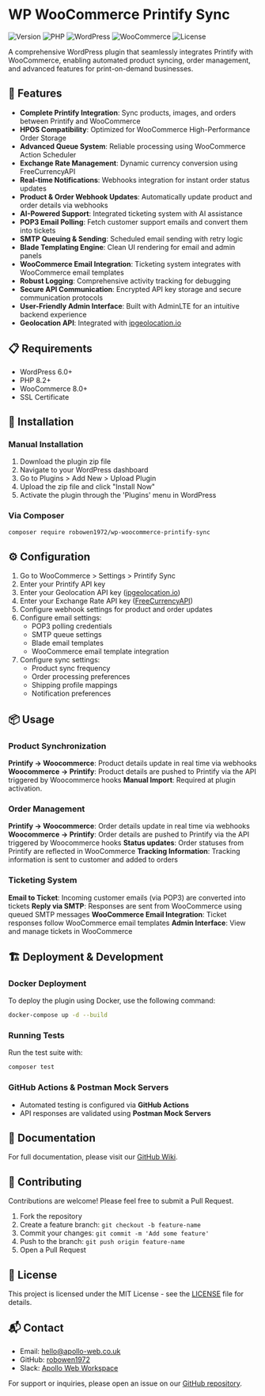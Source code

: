 # WP WooCommerce Printify Sync

![Version](https://img.shields.io/badge/version-1.0.1-blue)
![PHP](https://img.shields.io/badge/PHP-8.2%2B-purple)
![WordPress](https://img.shields.io/badge/WordPress-6.0%2B-green)
![WooCommerce](https://img.shields.io/badge/WooCommerce-8.0%2B-green)
![License](https://img.shields.io/badge/license-MIT-orange)

A comprehensive WordPress plugin that seamlessly integrates Printify with WooCommerce, enabling automated product syncing, order management, and advanced features for print-on-demand businesses.

## 🚀 Features

- **Complete Printify Integration**: Sync products, images, and orders between Printify and WooCommerce
- **HPOS Compatibility**: Optimized for WooCommerce High-Performance Order Storage
- **Advanced Queue System**: Reliable processing using WooCommerce Action Scheduler
- **Exchange Rate Management**: Dynamic currency conversion using FreeCurrencyAPI
- **Real-time Notifications**: Webhooks integration for instant order status updates
- **Product & Order Webhook Updates**: Automatically update product and order details via webhooks
- **AI-Powered Support**: Integrated ticketing system with AI assistance
- **POP3 Email Polling**: Fetch customer support emails and convert them into tickets
- **SMTP Queuing & Sending**: Scheduled email sending with retry logic
- **Blade Templating Engine**: Clean UI rendering for email and admin panels
- **WooCommerce Email Integration**: Ticketing system integrates with WooCommerce email templates
- **Robust Logging**: Comprehensive activity tracking for debugging
- **Secure API Communication**: Encrypted API key storage and secure communication protocols
- **User-Friendly Admin Interface**: Built with AdminLTE for an intuitive backend experience
- **Geolocation API**: Integrated with [ipgeolocation.io](https://ipgeolocation.io/)

## 📋 Requirements

- WordPress 6.0+
- PHP 8.2+
- WooCommerce 8.0+
- SSL Certificate

## 🔧 Installation

### Manual Installation

1. Download the plugin zip file
2. Navigate to your WordPress dashboard
3. Go to Plugins > Add New > Upload Plugin
4. Upload the zip file and click "Install Now"
5. Activate the plugin through the 'Plugins' menu in WordPress

### Via Composer

```bash
composer require robowen1972/wp-woocommerce-printify-sync
```

## ⚙️ Configuration

1. Go to WooCommerce > Settings > Printify Sync
2. Enter your Printify API key
3. Enter your Geolocation API key ([ipgeolocation.io](https://ipgeolocation.io/))
4. Enter your Exchange Rate API key ([FreeCurrencyAPI](https://freecurrencyapi.com/))
5. Configure webhook settings for product and order updates
6. Configure email settings:
   - POP3 polling credentials
   - SMTP queue settings
   - Blade email templates
   - WooCommerce email template integration
7. Configure sync settings:
   - Product sync frequency
   - Order processing preferences
   - Shipping profile mappings
   - Notification preferences

## 📦 Usage

### Product Synchronization

**Printify -> Woocommerce**: Product details update in real time via webhooks
**Woocommerce -> Printify**: Product details are pushed to Printify via the API triggered by Woocommerce hooks
**Manual Import**: Required at plugin activation.

### Order Management

**Printify -> Woocommerce**: Order details update in real time via webhooks
**Woocommerce -> Printify**: Order details are pushed to Printify via the API triggered by Woocommerce hooks
**Status updates**: Order statuses from Printify are reflected in WooCommerce
**Tracking Information**: Tracking information is sent to customer and added to orders

### Ticketing System

**Email to Ticket**: Incoming customer emails (via POP3) are converted into tickets
**Reply via SMTP**: Responses are sent from WooCommerce using queued SMTP messages
**WooCommerce Email Integration**: Ticket responses follow WooCommerce email templates
**Admin Interface**: View and manage tickets in WooCommerce

## 🏗️ Deployment & Development

### Docker Deployment
To deploy the plugin using Docker, use the following command:
```bash
docker-compose up -d --build
```

### Running Tests
Run the test suite with:
```bash
composer test
```

### GitHub Actions & Postman Mock Servers
- Automated testing is configured via **GitHub Actions**
- API responses are validated using **Postman Mock Servers**

## 📖 Documentation
For full documentation, please visit our [GitHub Wiki](https://github.com/robowen1972/wp-woocommerce-printify-sync/wiki).

## 🤝 Contributing
Contributions are welcome! Please feel free to submit a Pull Request.

1. Fork the repository
2. Create a feature branch: `git checkout -b feature-name`
3. Commit your changes: `git commit -m 'Add some feature'`
4. Push to the branch: `git push origin feature-name`
5. Open a Pull Request

## 📜 License
This project is licensed under the MIT License - see the [LICENSE](LICENSE) file for details.

## 📬 Contact

- Email: [hello@apollo-web.co.uk](mailto:hello@apollo-web.co.uk)
- GitHub: [robowen1972](https://github.com/robowen1972)
- Slack: [Apollo Web Workspace](https://apollowebworkspace.slack.com/archives/C08FLP5Q8FL)

For support or inquiries, please open an issue on our [GitHub repository](https://github.com/robowen1972/wp-woocommerce-printify-sync/issues).
